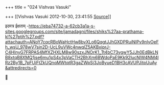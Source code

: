 +++
title = "024 Vishvas Vasuki"

+++
[[Vishvas Vasuki	2012-10-30, 23:41:55 [Source](https://groups.google.com/g/samskrita/c/LWd4m62YRCw)]]



इदमत्र ईक्षताम् -<https://eba74732-a-62cb3a1a-s-sites.googlegroups.com/site/jamadagni/files/shiks%27aa-prathama-kl%27ptih%27.pdf?attachauth=ANoY7cqcRBoWaHctHw8bvXLo6QqgtJJhGXDPRuiNIPv9nIyOeFh_wsU_978wV7sin2D-UcL9uVWc4nwqlZ5AKBxiprJ-C4HInyG7FRPAS4MfXZHXLM8w90szxJNOrK1_Tt4bC73vgwY5JJh0EdBkLNB8xtqB8XMQ1jse6mu1pS4x3pVaCTH2BhXm6BWdoPaE9Kk92lucNlW4NM4lRz2By1B_7pFUiFtZkUQnqMWtqtR3gaZWpSj3JoByueD1BH3cAVUPJitpUuAy&attredirects=0>



